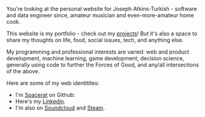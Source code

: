 You're looking at the personal website for Joseph Atkins-Turkish - software and data engineer since, amateur musician and even-more-amateur home cook.

This website is my portfolio - check out my [projects](/projects)! But it's also a space to share my thoughts on life, food, social issues, tech, and anything else.

My programming and professional interests are varied: web and product development, machine learning, game development, decision science, generally using code to further the Forces of Good, and any/all intersections of the above.

Here are some of my web identitites:

- I'm [Spacerat](https://github.com/Spacerat) on Github:
- Here's my [Linkedin](https://www.linkedin.com/in/joseph-atkins-turkish-47559275/).
- I'm also on [Soundcloud](https://soundcloud.com/joe-atkins-turkish) and [Steam](https://steamcommunity.com/profiles/76561198004438125).

